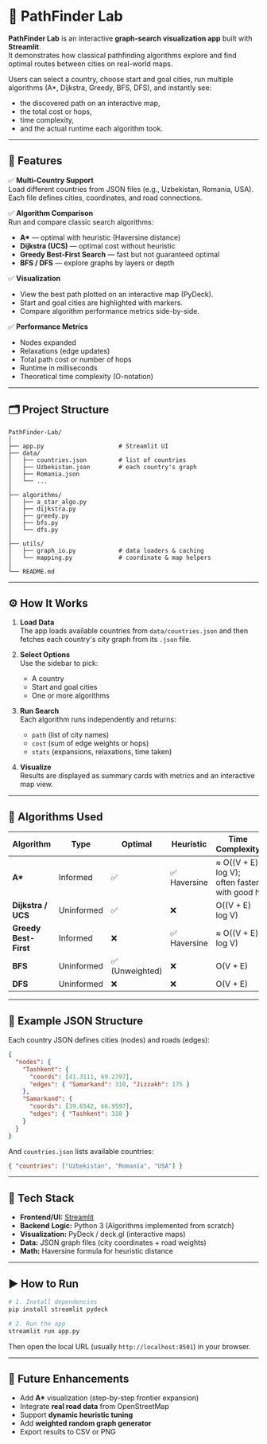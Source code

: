 # 🧭 PathFinder Lab

**PathFinder Lab** is an interactive **graph-search visualization app** built with **Streamlit**.  
It demonstrates how classical pathfinding algorithms explore and find optimal routes between cities on real-world maps.

Users can select a country, choose start and goal cities, run multiple algorithms (A*, Dijkstra, Greedy, BFS, DFS), and instantly see:
- the discovered path on an interactive map,
- the total cost or hops,
- time complexity,
- and the actual runtime each algorithm took.

---

## 🚀 Features

✅ **Multi-Country Support**  
Load different countries from JSON files (e.g., Uzbekistan, Romania, USA). Each file defines cities, coordinates, and road connections.

✅ **Algorithm Comparison**  
Run and compare classic search algorithms:
- **A\*** — optimal with heuristic (Haversine distance)  
- **Dijkstra (UCS)** — optimal cost without heuristic  
- **Greedy Best-First Search** — fast but not guaranteed optimal  
- **BFS / DFS** — explore graphs by layers or depth  

✅ **Visualization**  
- View the best path plotted on an interactive map (PyDeck).  
- Start and goal cities are highlighted with markers.  
- Compare algorithm performance metrics side-by-side.

✅ **Performance Metrics**  
- Nodes expanded  
- Relaxations (edge updates)  
- Total path cost or number of hops  
- Runtime in milliseconds  
- Theoretical time complexity (O-notation)

---

## 🗂 Project Structure

```
PathFinder-Lab/
│
├── app.py                     # Streamlit UI
├── data/
│   ├── countries.json         # list of countries
│   ├── Uzbekistan.json        # each country's graph
│   ├── Romania.json
│   └── ...
│
├── algorithms/
│   ├── a_star_algo.py
│   ├── dijkstra.py
│   ├── greedy.py
│   ├── bfs.py
│   └── dfs.py
│
├── utils/
│   ├── graph_io.py            # data loaders & caching
│   └── mapping.py             # coordinate & map helpers
│
└── README.md
```

---

## ⚙️ How It Works

1. **Load Data**  
   The app loads available countries from `data/countries.json` and then fetches each country's city graph from its `.json` file.

2. **Select Options**  
   Use the sidebar to pick:
   - A country  
   - Start and goal cities  
   - One or more algorithms  

3. **Run Search**  
   Each algorithm runs independently and returns:
   - `path` (list of city names)
   - `cost` (sum of edge weights or hops)
   - `stats` (expansions, relaxations, time taken)

4. **Visualize**  
   Results are displayed as summary cards with metrics and an interactive map view.

---

## 🧠 Algorithms Used

| Algorithm | Type | Optimal | Heuristic | Time Complexity | Space |
|------------|------|----------|------------|-----------------|-------|
| **A\*** | Informed | ✅ | ✅ Haversine | ≈ O((V + E) log V); often faster with good h | O(V) |
| **Dijkstra / UCS** | Uninformed | ✅ | ❌ | O((V + E) log V) | O(V) |
| **Greedy Best-First** | Informed | ❌ | ✅ Haversine | ≈ O((V + E) log V) | O(V) |
| **BFS** | Uninformed | ✅ (Unweighted) | ❌ | O(V + E) | O(V) |
| **DFS** | Uninformed | ❌ | ❌ | O(V + E) | O(V) |

---

## 🧩 Example JSON Structure

Each country JSON defines cities (nodes) and roads (edges):

```json
{
  "nodes": {
    "Tashkent": {
      "coords": [41.3111, 69.2797],
      "edges": { "Samarkand": 310, "Jizzakh": 175 }
    },
    "Samarkand": {
      "coords": [39.6542, 66.9597],
      "edges": { "Tashkent": 310 }
    }
  }
}
```

And `countries.json` lists available countries:
```json
{ "countries": ["Uzbekistan", "Romania", "USA"] }
```

---

## 🧱 Tech Stack

- **Frontend/UI:** [Streamlit](https://streamlit.io/)
- **Backend Logic:** Python 3 (Algorithms implemented from scratch)
- **Visualization:** PyDeck / deck.gl (interactive maps)
- **Data:** JSON graph files (city coordinates + road weights)
- **Math:** Haversine formula for heuristic distance

---

## ▶️ How to Run

```bash
# 1. Install dependencies
pip install streamlit pydeck

# 2. Run the app
streamlit run app.py
```

Then open the local URL (usually `http://localhost:8501`) in your browser.

---

## 🧮 Future Enhancements

- Add **A\*** visualization (step-by-step frontier expansion)
- Integrate **real road data** from OpenStreetMap
- Support **dynamic heuristic tuning**
- Add **weighted random graph generator**
- Export results to CSV or PNG


